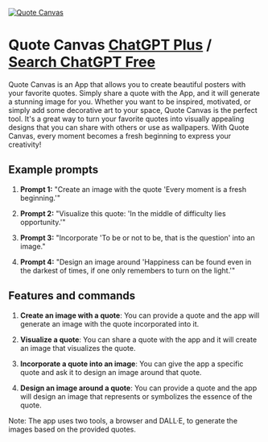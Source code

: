 
[![Quote Canvas](https://files.oaiusercontent.com/file-C3bSv2jBrMQowtijccoNsW4A?se=2123-10-18T08%3A06%3A31Z&sp=r&sv=2021-08-06&sr=b&rscc=max-age%3D31536000%2C%20immutable&rscd=attachment%3B%20filename%3D5c13a635-2462-4c03-b896-34d1f33865bc.png&sig=Hw7XxxUWN1KPpDNe8BO5RVvOOEYeganO/1L6FUee6Ak%3D)](https://chat.openai.com/g/g-KKq78ECGp-quote-canvas)

# Quote Canvas [ChatGPT Plus](https://chat.openai.com/g/g-KKq78ECGp-quote-canvas) / [Search ChatGPT Free](https://gptcall.net/index.html#/?search=Quote%20Canvas)

Quote Canvas is an App that allows you to create beautiful posters with your favorite quotes. Simply share a quote with the App, and it will generate a stunning image for you. Whether you want to be inspired, motivated, or simply add some decorative art to your space, Quote Canvas is the perfect tool. It's a great way to turn your favorite quotes into visually appealing designs that you can share with others or use as wallpapers. With Quote Canvas, every moment becomes a fresh beginning to express your creativity!

## Example prompts

1. **Prompt 1:** "Create an image with the quote 'Every moment is a fresh beginning.'"

2. **Prompt 2:** "Visualize this quote: 'In the middle of difficulty lies opportunity.'"

3. **Prompt 3:** "Incorporate 'To be or not to be, that is the question' into an image."

4. **Prompt 4:** "Design an image around 'Happiness can be found even in the darkest of times, if one only remembers to turn on the light.'"

## Features and commands

1. **Create an image with a quote**: You can provide a quote and the app will generate an image with the quote incorporated into it.

2. **Visualize a quote**: You can share a quote with the app and it will create an image that visualizes the quote.

3. **Incorporate a quote into an image**: You can give the app a specific quote and ask it to design an image around that quote.

4. **Design an image around a quote**: You can provide a quote and the app will design an image that represents or symbolizes the essence of the quote.

Note: The app uses two tools, a browser and DALL·E, to generate the images based on the provided quotes.


